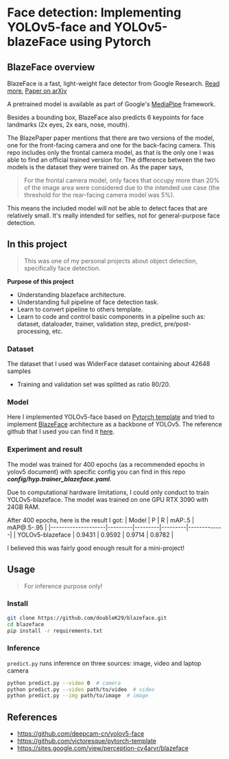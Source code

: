 # Face detection: Implementing YOLOv5-face and YOLOv5-blazeFace using Pytorch

## BlazeFace overview

BlazeFace is a fast, light-weight face detector from Google Research. [Read more](https://sites.google.com/view/perception-cv4arvr/blazeface), [Paper on arXiv](https://arxiv.org/abs/1907.05047)

A pretrained model is available as part of Google's [MediaPipe](https://github.com/google/mediapipe/blob/master/mediapipe/docs/face_detection_mobile_gpu.md) framework.

Besides a bounding box, BlazeFace also predicts 6 keypoints for face landmarks (2x eyes, 2x ears, nose, mouth).

The BlazePaper paper mentions that there are two versions of the model, one for the front-facing camera and one for the back-facing camera. This repo includes only the frontal camera model, as that is the only one I was able to find an official trained version for. The difference between the two models is the dataset they were trained on. As the paper says,

> For the frontal camera model, only faces that occupy more than 20% of the image area were considered due to the intended use case (the threshold for the rear-facing camera model was 5%).

This means the included model will not be able to detect faces that are relatively small. It's really intended for selfies, not for general-purpose face detection.


## In this project

> This was one of my personal projects about object detection, specifically face detection.

**Purpose of this project**
- Understanding blazeface architecture.
- Understanding full pipeline of face detection task.
- Learn to convert pipeline to others template.
- Learn to code and control basic components in a pipeline such as: dataset, dataloader, trainer, validation step, predict, pre/post-processing, etc.

### Dataset

The dataset that I used was WiderFace dataset containing about 42648 samples
-  Training and validation set was splitted as ratio 80/20.

### Model
Here I implemented YOLOv5-face based on [Pytorch template](https://github.com/victoresque/pytorch-template) and tried to implement [BlazeFace](https://sites.google.com/view/perception-cv4arvr/blazeface) architecture as a backbone of YOLOv5. The reference github that I used you can find it [here](https://github.com/deepcam-cn/yolov5-face/tree/master).

### Experiment and result

The model was trained for 400 epochs (as a recommended epochs in yolov5 document) with specific config you can find in this repo ***config/hyp.trainer_blazeface.yaml***.

Due to computational hardware limitations, I could only conduct to train YOLOv5-blazeface. The model was trained on one GPU RTX 3090 with 24GB RAM. 

After 400 epochs, here is the result I got:
| Model              | P       | R       | mAP:.5   | mAP@.5-.95 |
|--------------------|---------|---------|---------|-------------|
| YOLOv5-blazeface   | 0.9431  | 0.9592  | 0.9714  | 0.8782      |
        
I believed this was fairly good enough result for a mini-project! 

## Usage
> For inference purpose only!

### Install
```bash
git clone https://github.com/doubleK29/blazeface.git
cd blazeface
pip install -r requirements.txt
```
### Inference
`predict.py` runs inference on three sources: image, video and laptop camera


```bash
python predict.py --video 0  # camera
python predict.py --video path/to/video  # video
python predict.py --img path/to/image  # image
```

## References

- https://github.com/deepcam-cn/yolov5-face
- https://github.com/victoresque/pytorch-template
- https://sites.google.com/view/perception-cv4arvr/blazeface